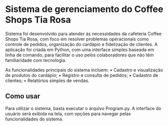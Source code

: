 # Sistema de gerenciamento do Coffee Shops Tia Rosa

Sistema foi desenvolvido para atender às necessidades da cafeteria Coffee Shops Tia Rosa, com foco em resolver problemas operacionais como controle de pedidos, organização do cardápio e fidelização de clientes. A aplicação foi criada em Python, com uma interface simples baseada em linha de comando, para facilitar o uso pelos colaboradores que não têm familiaridade com tecnologia.

As funcionalidades principais do sistema incluem:
•	Cadastro e visualização de produtos do cardápio;
•	Registro e consulta de pedidos;
•	Cadastro de clientes;
•	Relatórios simples de vendas.

## Como usar
Para utilizar o sistema, basta executar o arquivo Program.py. A interface do usuário será exibida na tela, com opções para navegar pelas funcionalidades do sistema.
